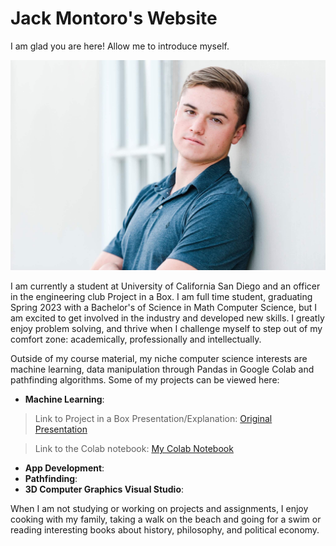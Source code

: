 # Jack Montoro's Website

I am glad you are here! Allow me to introduce myself.

![Jack photo](IMG_4130.jpeg)


I am currently a student at University of California San Diego and an officer in the engineering club Project in a Box. I am full time student, graduating Spring 2023 with a Bachelor's of Science in Math Computer Science, but I am excited to get involved in the industry and developed new skills. I greatly enjoy problem solving, and thrive when I challenge myself to step out of my comfort zone: academically, professionally and intellectually. 

Outside of my course material, my niche computer science interests are machine learning, data manipulation through Pandas in Google Colab and pathfinding algorithms. Some of my projects can be viewed here:

- **Machine Learning**:
> Link to Project in a Box Presentation/Explanation: [Original Presentation](https://docs.google.com/presentation/d/179JoC_yrgj0md5ZY4mv-6Z3y68bmQp-VfiTrw7TPuGg/edit?usp=sharing)

> Link to the Colab notebook: [My Colab Notebook](https://colab.research.google.com/drive/10AS6kLALc1kVNHDCh3vZKkz8BK1yoJGS?usp=sharing)
- **App Development**: 
- **Pathfinding**:
- **3D Computer Graphics Visual Studio**:

When I am not studying or working on projects and assignments, I enjoy cooking with my family, taking a walk on the beach and going for a swim or reading interesting books about history, philosophy, and political economy. 

